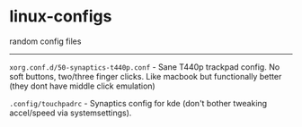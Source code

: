 # linux-configs
random config files

---------------
`xorg.conf.d/50-synaptics-t440p.conf` - Sane T440p trackpad config. No soft buttons, two/three finger clicks. Like macbook but functionally better (they dont have middle click emulation)

`.config/touchpadrc` - Synaptics config for kde (don't bother tweaking accel/speed via systemsettings).
